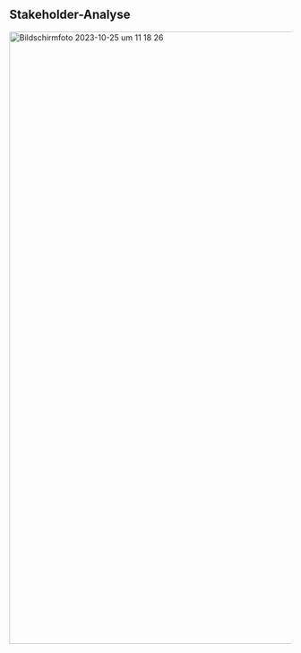 ## Stakeholder-Analyse
<img width="1092" alt="Bildschirmfoto 2023-10-25 um 11 18 26" src="https://github.com/Svenjatron/EPWS2324NienhausSinghJungjohann/assets/95627941/8a412c12-5593-4bfd-8618-15f4a72460f4">
